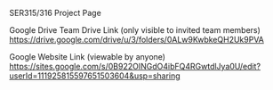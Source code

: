 SER315/316 Project Page

Google Drive Team Drive Link (only visible to invited team members)
https://drive.google.com/drive/u/3/folders/0ALw9KwbkeQH2Uk9PVA

Google Website Link (viewable by anyone)
https://sites.google.com/s/0B922OINGdO4ibFQ4RGwtdlJya0U/edit?userId=111925815597651503604&usp=sharing
